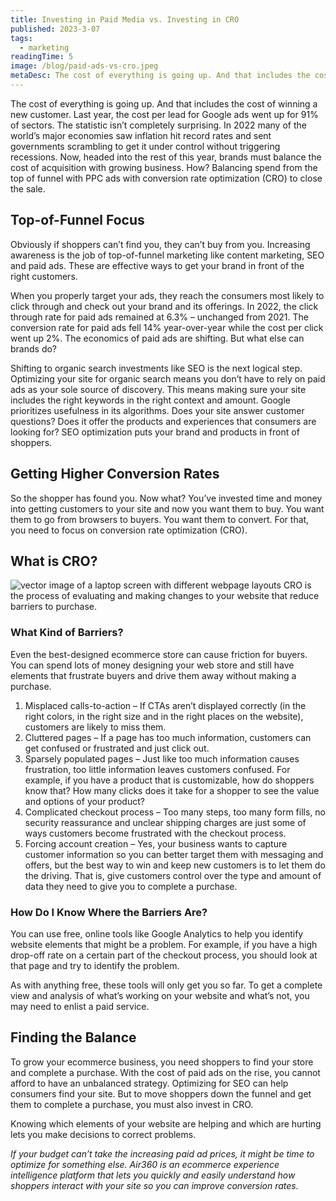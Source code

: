```yaml
---
title: Investing in Paid Media vs. Investing in CRO
published: 2023-3-07
tags: 
  - marketing
readingTime: 5
image: /blog/paid-ads-vs-cro.jpeg
metaDesc: The cost of everything is going up. And that includes the cost of winning a new customer. Last year, the cost per lead for Google ads went up for 91% of sectors.
---
```


The cost of everything is going up. And that includes the cost of winning a new customer. Last year, the cost per lead for Google ads went up for 91% of sectors. The statistic isn’t completely surprising. In 2022 many of the world’s major economies saw inflation hit record rates and sent governments scrambling to get it under control without triggering recessions. Now, headed into the rest of this year, brands must balance the cost of acquisition with growing business. How? Balancing spend from the top of funnel with PPC ads with conversion rate optimization (CRO) to close the sale. 

## Top-of-Funnel Focus
Obviously if shoppers can’t find you, they can’t buy from you. Increasing awareness is the job of top-of-funnel marketing like content marketing, SEO and paid ads. These are effective ways to get your brand in front of the right customers.  

When you properly target your ads, they reach the consumers most likely to click through and check out your brand and its offerings. In 2022, the click through rate for paid ads remained at 6.3% – unchanged from 2021. The conversion rate for paid ads fell 14% year-over-year while the cost per click went up 2%. The economics of paid ads are shifting. But what else can brands do? 

Shifting to organic search investments like SEO is the next logical step. Optimizing your site for organic search means you don’t have to rely on paid ads as your sole source of discovery. This means making sure your site includes the right keywords in the right context and amount. Google prioritizes usefulness in its algorithms. Does your site answer customer questions? Does it offer the products and experiences that consumers are looking for? SEO optimization puts your brand and products in front of shoppers.

## Getting Higher Conversion Rates
So the shopper has found you. Now what? You’ve invested time and money into getting customers to your site and now you want them to buy. You want them to go from browsers to buyers. You want them to convert. For that, you need to focus on conversion rate optimization (CRO). 

## What is CRO?
![vector image of a laptop screen with different webpage layouts](/blog/paid-ads-vs-cro-1.webp)
CRO is the process of evaluating and making changes to your website that reduce barriers to purchase.  

### What Kind of Barriers?
Even the best-designed ecommerce store can cause friction for buyers. You can spend lots of money designing your web store and still have elements that frustrate buyers and drive them away without making a purchase.  

1. Misplaced calls-to-action – If CTAs aren’t displayed correctly (in the right colors, in the right size and in the right places on the website), customers are likely to miss them. 
2. Cluttered pages – If a page has too much information, customers can get confused or frustrated and just click out.  
3. Sparsely populated pages – Just like too much information causes frustration, too little information leaves customers confused. For example, if you have a product that is customizable, how do shoppers know that? How many clicks does it take for a shopper to see the value and options of your product? 
4. Complicated checkout process – Too many steps, too many form fills, no security reassurance and unclear shipping charges are just some of ways customers become frustrated with the checkout process.  
5. Forcing account creation – Yes, your business wants to capture customer information so you can better target them with messaging and offers, but the best way to win and keep new customers is to let them do the driving. That is, give customers control over the type and amount of data they need to give you to complete a purchase.  

### How Do I Know Where the Barriers Are?
You can use free, online tools like Google Analytics to help you identify website elements that might be a problem. For example, if you have a high drop-off rate on a certain part of the checkout process, you should look at that page and try to identify the problem.  

As with anything free, these tools will only get you so far. To get a complete view and analysis of what’s working on your website and what’s not, you may need to enlist a paid service.

## Finding the Balance 
To grow your ecommerce business, you need shoppers to find your store and complete a purchase. With the cost of paid ads on the rise, you cannot afford to have an unbalanced strategy. Optimizing for SEO can help consumers find your site. But to move shoppers down the funnel and get them to complete a purchase, you must also invest in CRO. 

Knowing which elements of your website are helping and which are hurting lets you make decisions to correct problems. 

*If your budget can’t take the increasing paid ad prices, it might be time to optimize for something else. Air360 is an ecommerce experience intelligence platform that lets you quickly and easily understand how shoppers interact with your site so you can improve conversion rates.*